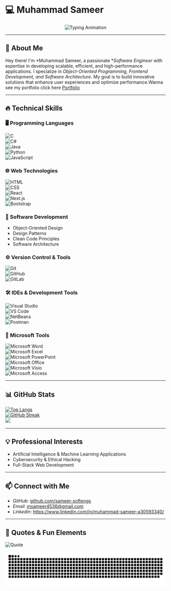 # 💻 Muhammad Sameer 



<p align="center">
  <img src="https://readme-typing-svg.herokuapp.com?font=Fira+Code&size=22&pause=1000&color=0d0d0d	
&center=true&vCenter=true&width=500&height=50&lines=unveilcode;Mastering++%7C+Software+Engineering;Tech+Enthusiast+%7C+drama+Lover;Code+%7C+Football+%7C+CR7+Forever" alt="Typing Animation" />
</p>



---

## 🚀 About Me

Hey there! I'm *Muhammad Sameer, a passionate **Software Engineer* with expertise in developing scalable, efficient, and high-performance applications. I specialize in *Object-Oriented Programming, Frontend Development, and Software Architecture*. My goal is to build innovative solutions that enhance user experiences and optimize performance.Wanna see my portfolio click here [Portfolio](https://waleed-portfolio-omega.vercel.app/)

---

## 🔥 Technical Skills

### 🖥 Programming Languages
![C](https://img.shields.io/badge/C-00599C?style=flat-square&logo=c&logoColor=white)    
![C#](https://img.shields.io/badge/C%23-239120?style=flat-square&logo=c-sharp&logoColor=white)  
![Java](https://img.shields.io/badge/Java-007396?style=flat-square&logo=java&logoColor=white)  
![Python](https://img.shields.io/badge/Python-3776AB?style=flat-square&logo=python&logoColor=white)  
![JavaScript](https://img.shields.io/badge/JavaScript-F7DF1E?style=flat-square&logo=javascript&logoColor=black)

### 🌐 Web Technologies
![HTML](https://img.shields.io/badge/HTML5-E34F26?style=flat-square&logo=html5&logoColor=white)  
![CSS](https://img.shields.io/badge/CSS3-1572B6?style=flat-square&logo=css3&logoColor=white)  
![React](https://img.shields.io/badge/React-61DAFB?style=flat-square&logo=react&logoColor=black)  
![Next.js](https://img.shields.io/badge/Next.js-000000?style=flat-square&logo=next.js&logoColor=white)  
![Bootstrap](https://img.shields.io/badge/bootstrap-%23563D7C.svg?style=flat-square&logo=bootstrap&logoColor=white)

### 🧠 Software Development
- Object-Oriented Design  
- Design Patterns  
- Clean Code Principles  
- Software Architecture  

### ⚙ Version Control & Tools
![Git](https://img.shields.io/badge/Git-F05032?style=flat-square&logo=git&logoColor=white)  
![GitHub](https://img.shields.io/badge/GitHub-181717?style=flat-square&logo=github&logoColor=white)  
![GitLab](https://img.shields.io/badge/GitLab-FCA121?style=flat-square&logo=gitlab&logoColor=white)

### 🛠 IDEs & Development Tools
![Visual Studio](https://img.shields.io/badge/Visual%20Studio-5C2D91?style=flat-square&logo=visual%20studio&logoColor=white)  
![VS Code](https://img.shields.io/badge/VS%20Code-007ACC?style=flat-square&logo=visual-studio-code&logoColor=white)  
![NetBeans](https://img.shields.io/badge/NetBeans-1B6AC6?style=flat-square&logo=apache-netbeans-ide&logoColor=white)  
![Postman](https://img.shields.io/badge/Postman-FF6C37?style=flat-square&logo=postman&logoColor=white)

### 🧰 Microsoft Tools
![Microsoft Word](https://img.shields.io/badge/Microsoft_Word-2B579A?style=flat-square&logo=microsoft-word&logoColor=white)  
![Microsoft Excel](https://img.shields.io/badge/Microsoft_Excel-217346?style=flat-square&logo=microsoft-excel&logoColor=white)  
![Microsoft PowerPoint](https://img.shields.io/badge/Microsoft_PowerPoint-B7472A?style=flat-square&logo=microsoft-powerpoint&logoColor=white)  
![Microsoft Office](https://img.shields.io/badge/Microsoft_Office-D83B01?style=flat-square&logo=microsoft-office&logoColor=white)  
![Microsoft Visio](https://img.shields.io/badge/Microsoft_Visio-3955A3?style=flat-square&logo=microsoft-visio&logoColor=white)  
![Microsoft Access](https://img.shields.io/badge/Microsoft_Access-A4373A?style=flat-square&logo=microsoft-access&logoColor=white)

---

## 📊 GitHub Stats


[![Top Langs](https://github-readme-stats.vercel.app/api/top-langs/?username=sameer-softengs&layout=compact&theme=onedark)](https://github.com/anuraghazra/github-readme-stats)  
[![GitHub Streak](https://streak-stats.demolab.com/?user=sameer-softengs&theme=onedark)](https://github.com/sameer-softengs/github-readme-streak-stats)  
![](https://komarev.com/ghpvc/?username=weedu230&color=blue)

---

## 💡 Professional Interests

- Artificial Intelligence & Machine Learning Applications  
- Cybersecurity & Ethical Hacking  
- Full-Stack Web Development  

---

## 📫 Connect with Me

- *GitHub:* [github.com/sameer-softengs](https://github.com/sameer-softengs)  
- *Email:* msameer4536@gmail.com  
- *Linkedin:* https://www.linkedin.com/in/muhammad-sameer-a30593340/ 
---

## 🎯 Quotes & Fun Elements

![Quote](https://quotes-github-readme.vercel.app/api?type=horizontal&theme=onedark)  

<p align="center">
  <img src="https://raw.githubusercontent.com/Platane/snk/output/github-contribution-grid-snake.svg" alt="Moving Snake Animation">
</p>
